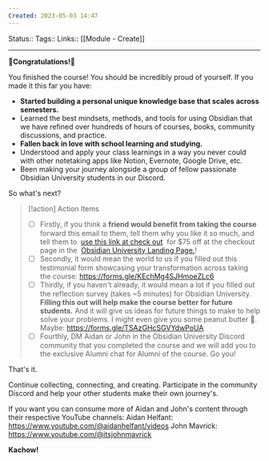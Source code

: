 ```yaml
---
Created: 2023-05-03 14:47
---
```

Status:: 
Tags:: 
Links:: [[Module - Create]]
___

**🎊Congratulations!🎊**

You finished the course! You should be incredibly proud of yourself. If you made it this far you have: 
- ‍**Started building a personal unique knowledge base that scales across semesters.**
- Learned the best mindsets, methods, and tools for using Obsidian that we have refined over hundreds of hours of courses, books, community discussions, and practice. 
- ‍**Fallen back in love with school learning and studying.**
- Understood and apply your class learnings in a way you never could with other notetaking apps like Notion, Evernote, Google Drive, etc. 
- Been making your journey alongside a group of fellow passionate Obsidian University students in our Discord.

So what's next?

> [!action] Action Items
> - [ ] Firstly, if you think a **friend would benefit from taking the course** forward this email to them, tell them why you like it so much, and tell them to  [use this link at check out](https://course.aidanhelfant.com/products/obsidian-university-templateswcourse?promo=FRIEND)  for $75 off at the checkout page in the  [Obsidian University Landing Page.](https://shop.johnmavrick.com/obsidian-university)!
> - [ ] Secondly, it would mean the world to us if you filled out this testimonial form showcasing your transformation across taking the course: https://forms.gle/KEchMg4SJHmoeZLc6
> - [ ] Thirdly, if you haven't already, it would mean a lot if you filled out the reflection survey (takes ~5 minutes) for Obsidian University. **Filling this out will help make the course better for future students.** And it will give us ideas for future things to make to help solve your problems. I might even give you some peanut butter 🥜. Maybe: https://forms.gle/TSAzGHcSGVYdwPoUA
> - [ ] Fourthly, DM Aidan or John in the Obsidian University Discord community that you completed the course and we will add you to the exclusive Alumni chat for Alumni of the course. Go you!

That's it. 

Continue collecting, connecting, and creating. Participate in the community Discord and help your other students make their own journey's. 

If you want you can consume more of Aidan and John's content through their respective YouTube channels:
Aidan Helfant: https://www.youtube.com/@aidanhelfant/videos
John Mavrick: https://www.youtube.com/@itsjohnmavrick

**Kachow!**

